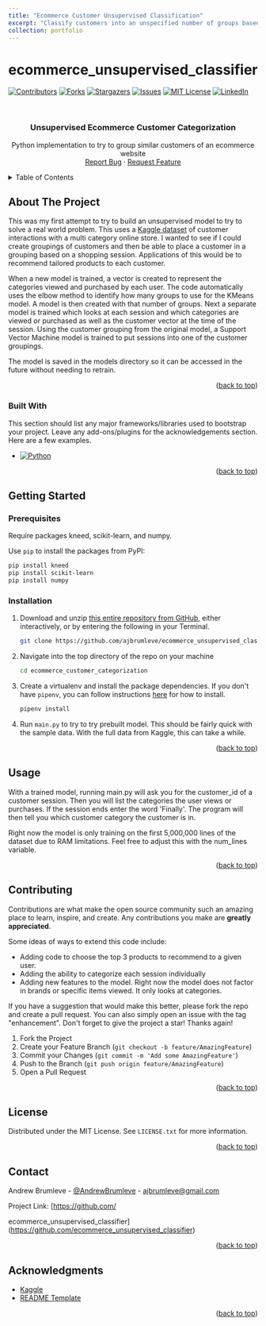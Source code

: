 ```yaml
---
title: "Ecommerce Customer Unsupervised Classification"
excerpt: "Classify customers into an unspecified number of groups based on their behavior on an ecommerce website. <br/><img src='/images/500x300.png'>"
collection: portfolio
---
```


# ecommerce_unsupervised_classifier
<!-- Improved compatibility of back to top link: See: https://github.com/othneildrew/Best-README-Template/pull/73 -->
<a name="readme-top"></a>
<!--
*** Thanks for checking out the Best-README-Template. If you have a suggestion
*** that would make this better, please fork the repo and create a pull request
*** or simply open an issue with the tag "enhancement".
*** Don't forget to give the project a star!
*** Thanks again! Now go create something AMAZING! :D
-->



<!-- PROJECT SHIELDS -->
<!--
*** I'm using markdown "reference style" links for readability.
*** Reference links are enclosed in brackets [ ] instead of parentheses ( ).
*** See the bottom of this document for the declaration of the reference variables
*** for contributors-url, forks-url, etc. This is an optional, concise syntax you may use.
*** https://www.markdownguide.org/basic-syntax/#reference-style-links
-->
[![Contributors][contributors-shield]][contributors-url]
[![Forks][forks-shield]][forks-url]
[![Stargazers][stars-shield]][stars-url]
[![Issues][issues-shield]][issues-url]
[![MIT License][license-shield]][license-url]
[![LinkedIn][linkedin-shield]][linkedin-url]



<!-- PROJECT LOGO -->
<br />
<div align="center">

  <h3 align="center">Unsupervised Ecommerce Customer Categorization</h3>

  <p align="center">
    Python implementation to try to group similar customers of an ecommerce website
    <br />
    <a href="https://github.com/ajbrumleve/ecommerce_unsupervised_classifier/issues">Report Bug</a>
    ·
    <a href="https://github.com/ajbrumleve/ecommerce_unsupervised_classifier">Request Feature</a>
  </p>
</div>



<!-- TABLE OF CONTENTS -->
<details>
  <summary>Table of Contents</summary>
  <ol>
    <li>
      <a href="#about-the-project">About The Project</a>
      <ul>
        <li><a href="#built-with">Built With</a></li>
      </ul>
    </li>
    <li>
      <a href="#getting-started">Getting Started</a>
      <ul>
        <li><a href="#prerequisites">Prerequisites</a></li>
        <li><a href="#installation">Installation</a></li>
      </ul>
    </li>
    <li><a href="#usage">Usage</a></li>
    <li><a href="#contributing">Contributing</a></li>
    <li><a href="#license">License</a></li>
    <li><a href="#contact">Contact</a></li>
    <li><a href="#acknowledgments">Acknowledgments</a></li>
  </ol>
</details>



<!-- ABOUT THE PROJECT -->
## About The Project


This was my first attempt to try to build an unsupervised model to try to solve a real world problem. This uses a [Kaggle dataset](https://www.kaggle.com/datasets/mkechinov/ecommerce-behavior-data-from-multi-category-store?select=2019-Oct.csv) of customer interactions with a multi category online store. I wanted to see if I could create groupings of customers and then be able to place a customer in a grouping based on a shopping session. Applications of this would be to recommend tailored products to each customer.

When a new model is trained, a vector is created to represent the categories viewed and purchased by each user. The code automatically uses the elbow method to identify how many groups to use for the KMeans model. A model is then created with that number of groups. Next a separate model is trained which looks at each session and which categories are viewed or purchased as well as the customer vector at the time of the session. Using the customer grouping from the original model, a Support Vector Machine model is trained to put sessions into one of the customer groupings. 

The model is saved in the models directory so it can be accessed in the future without needing to retrain. 


<p align="right">(<a href="#readme-top">back to top</a>)</p>



### Built With

This section should list any major frameworks/libraries used to bootstrap your project. Leave any add-ons/plugins for the acknowledgements section. Here are a few examples.

* [![Python][Python]][Python-url]


<p align="right">(<a href="#readme-top">back to top</a>)</p>



<!-- GETTING STARTED -->
## Getting Started



### Prerequisites

Require packages kneed, scikit-learn, and numpy.

Use `pip` to install the packages from PyPI:

```bash
pip install kneed
pip install scikit-learn
pip install numpy
```


### Installation



1. Download and unzip [this entire repository from GitHub](https://github.com/ajbrumleve/ecommerce_unsupervised_classifier), either interactively, or by entering the following in your Terminal.
    ```bash
    git clone https://github.com/ajbrumleve/ecommerce_unsupervised_classifier.git
    ```
2. Navigate into the top directory of the repo on your machine
    ```bash
    cd ecommerce_customer_categorization
    ```
3. Create a virtualenv and install the package dependencies. If you don't have `pipenv`, you can follow instructions [here](https://pipenv.pypa.io/en/latest/install/) for how to install.
    ```bash
    pipenv install
    ```
4. Run `main.py` to try to try prebuilt model. This should be fairly quick with the sample data. With the full data from Kaggle, this can take a while. 


<p align="right">(<a href="#readme-top">back to top</a>)</p>



<!-- USAGE EXAMPLES -->
## Usage

With a trained model, running main.py will ask you for the customer_id of a customer session. Then you will list the categories the user views or purchases. If the session ends enter the word 'Finally'. The program will then tell you which customer category the customer is in.

Right now the model is only training on the first 5,000,000 lines of the dataset due to RAM limitations. Feel free to adjust this with the num_lines variable.

<p align="right">(<a href="#readme-top">back to top</a>)</p>




<!-- CONTRIBUTING -->
## Contributing

Contributions are what make the open source community such an amazing place to learn, inspire, and create. Any contributions you make are **greatly appreciated**.

Some ideas of ways to extend this code include:
 - Adding code to choose the top 3 products to recommend to a given user.
 - Adding the ability to categorize each session individually
 - Adding new features to the model. Right now the model does not factor in brands or specific items viewed. It only looks at categories. 

If you have a suggestion that would make this better, please fork the repo and create a pull request. You can also simply open an issue with the tag "enhancement".
Don't forget to give the project a star! Thanks again!

1. Fork the Project
2. Create your Feature Branch (`git checkout -b feature/AmazingFeature`)
3. Commit your Changes (`git commit -m 'Add some AmazingFeature'`)
4. Push to the Branch (`git push origin feature/AmazingFeature`)
5. Open a Pull Request

<p align="right">(<a href="#readme-top">back to top</a>)</p>



<!-- LICENSE -->
## License

Distributed under the MIT License. See `LICENSE.txt` for more information.

<p align="right">(<a href="#readme-top">back to top</a>)</p>



<!-- CONTACT -->
## Contact

Andrew Brumleve - [@AndrewBrumleve](https://twitter.com/AndrewBrumleve) - ajbrumleve@gmail.com

Project Link: [https://github.com/

ecommerce_unsupervised_classifier](https://github.com/ecommerce_unsupervised_classifier)

<p align="right">(<a href="#readme-top">back to top</a>)</p>



<!-- ACKNOWLEDGMENTS -->
## Acknowledgments

* [Kaggle](https://www.kaggle.com/datasets/mkechinov/ecommerce-behavior-data-from-multi-category-store)
* [README Template](https://github.com/othneildrew/Best-README-Template)

<p align="right">(<a href="#readme-top">back to top</a>)</p>



<!-- MARKDOWN LINKS & IMAGES -->
<!-- https://www.markdownguide.org/basic-syntax/#reference-style-links -->
[contributors-shield]: https://img.shields.io/github/contributors/ajbrumleve/ecommerce_unsupervised_classifier.svg?style=for-the-badge
[contributors-url]: https://github.com/ajbrumleve/ecommerce_unsupervised_classifier/graphs/contributors
[forks-shield]: https://img.shields.io/github/forks/ajbrumleve/ecommerce_unsupervised_classifier.svg?style=for-the-badge
[forks-url]: https://github.com/ajbrumleve/ecommerce_unsupervised_classifier/network/members
[stars-shield]: https://img.shields.io/github/stars/ajbrumleve/ecommerce_unsupervised_classifier.svg?style=for-the-badge
[stars-url]: https://github.com/ajbrumleve/ecommerce_unsupervised_classifier/stargazers
[issues-shield]: https://img.shields.io/github/issues/ajbrumleve/ecommerce_unsupervised_classifier.svg?style=for-the-badge
[issues-url]: https://github.com/ajbrumleve/ecommerce_unsupervised_classifier/issues
[license-shield]: https://img.shields.io/github/license/ajbrumleve/ecommerce_unsupervised_classifier.svg?style=for-the-badge
[license-url]: https://github.com/ajbrumleve/ecommerce_unsupervised_classifier/blob/master/LICENSE
[linkedin-shield]: https://img.shields.io/badge/-LinkedIn-black.svg?style=for-the-badge&logo=linkedin&colorB=555
[linkedin-url]: (https://www.linkedin.com/in/andrew-brumleve-574239227/)
[product-screenshot]: images/screenshot.png
[Python]:  	https://img.shields.io/badge/Python-14354C?style=for-the-badge&logo=python&logoColor=white
[Python-url]: https://python.org/

